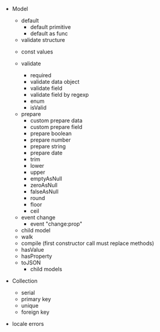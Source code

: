 - Model
    + default
        + default primitive
        + default as func
    
    - validate structure

    + const values

    + validate
        + required
        + validate data object
        + validate field
        + validate field by regexp
        + enum
        + isValid

    - prepare
        + custom prepare data
        + custom prepare field
        + prepare boolean
        + prepare number
        + prepare string
        - prepare date
        + trim
        + lower
        + upper
        + emptyAsNull
        + zeroAsNull
        + falseAsNull
        + round
        + floor
        + ceil
    
    + event change
        + event "change:prop"

    - child model
    - walk
    - compile (first constructor call must replace methods)
    + hasValue
    + hasProperty
    + toJSON
        - child models

- Collection
    - serial
    - primary key
    - unique
    - foreign key

- locale errors